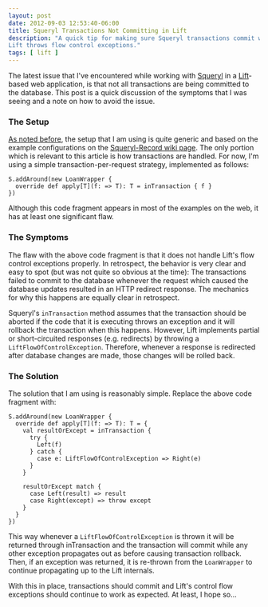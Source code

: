 ```yaml
---
layout: post
date: 2012-09-03 12:53:40-06:00
title: Squeryl Transactions Not Committing in Lift
description: "A quick tip for making sure Squeryl transactions commit when \
Lift throws flow control exceptions."
tags: [ lift ]
---
```

The latest issue that I've encountered while working with
[Squeryl](http://squeryl.org) in a [Lift](http://liftweb.net/)-based web
application, is that not all transactions are being committed to the database.
This post is a quick discussion of the symptoms that I was seeing and a note
on how to avoid the issue.

<!--more-->

### The Setup

[As noted
before](/bits/2012/08/31/bonecp-0.8.0-alpha1-unusable-with-lift-squeryl-record),
the setup that I am using is quite generic and based on the example
configurations on the [Squeryl-Record wiki
page](https://www.assembla.com/wiki/show/liftweb/Squeryl).  The only portion
which is relevant to this article is how transactions are handled.  For now,
I'm using a simple transaction-per-request strategy, implemented as follows:

    S.addAround(new LoanWrapper {
      override def apply[T](f: => T): T = inTransaction { f }
    })

Although this code fragment appears in most of the examples on the web, it has
at least one significant flaw.

### The Symptoms

The flaw with the above code fragment is that it does not handle Lift's flow
control exceptions properly.  In retrospect, the behavior is very clear and
easy to spot (but was not quite so obvious at the time):  The transactions
failed to commit to the database whenever the request which caused the database
updates resulted in an HTTP redirect response.  The mechanics for why this
happens are equally clear in retrospect.

Squeryl's `inTransaction` method assumes that the transaction should be aborted
if the code that it is executing throws an exception and it will rollback the
transaction when this happens.  However, Lift implements partial or
short-circuited responses (e.g. redirects) by throwing a
`LiftFlowOfControlException`.  Therefore, whenever a response is redirected
after database changes are made, those changes will be rolled back.

### The Solution

The solution that I am using is reasonably simple.  Replace the above code
fragment with:

    S.addAround(new LoanWrapper {
      override def apply[T](f: => T): T = {
        val resultOrExcept = inTransaction {
          try {
            Left(f)
          } catch {
            case e: LiftFlowOfControlException => Right(e)
          }
        }

        resultOrExcept match {
          case Left(result) => result
          case Right(except) => throw except
        }
      }
    })

This way whenever a `LiftFlowOfControlException` is thrown it will be returned
through inTransaction and the transaction will commit while any other exception
propagates out as before causing transaction rollback.  Then, if an exception
was returned, it is re-thrown from the `LoanWrapper` to continue propagating
up to the Lift internals.

With this in place, transactions should commit and Lift's control flow
exceptions should continue to work as expected.  At least, I hope so...
